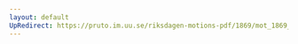 ```yaml
---
layout: default
UpRedirect: https://pruto.im.uu.se/riksdagen-motions-pdf/1869/mot_1869__ak__160/mot_1869__ak__160-002.pdf
---
```

